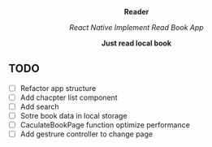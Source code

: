**<p align="center">Reader</p>**
*<p align="center">React Native Implement Read Book App</p>*
**<p align="center">Just read local book</p>**


## TODO
- [ ] Refactor app structure
- [ ] Add chacpter list component
- [ ] Add search
- [ ] Sotre book data in local storage
- [ ] CaculateBookPage function optimize performance
- [ ] Add gestrure controller to change page